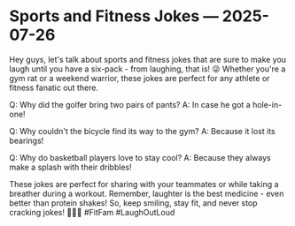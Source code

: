 # Sports and Fitness Jokes — 2025-07-26

Hey guys, let's talk about sports and fitness jokes that are sure to make you laugh until you have a six-pack - from laughing, that is! 😜 Whether you're a gym rat or a weekend warrior, these jokes are perfect for any athlete or fitness fanatic out there.

Q: Why did the golfer bring two pairs of pants?
A: In case he got a hole-in-one!

Q: Why couldn't the bicycle find its way to the gym?
A: Because it lost its bearings!

Q: Why do basketball players love to stay cool?
A: Because they always make a splash with their dribbles!

These jokes are perfect for sharing with your teammates or while taking a breather during a workout. Remember, laughter is the best medicine - even better than protein shakes! So, keep smiling, stay fit, and never stop cracking jokes! 💪🏼🤣 #FitFam #LaughOutLoud